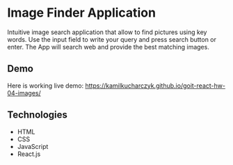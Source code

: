 # Image Finder Application

Intuitive image search application that allow to find pictures using key words.
Use the input field to write your query and press search button or enter. The
App will search web and provide the best matching images.

## Demo

Here is working live demo:
https://kamilkucharczyk.github.io/goit-react-hw-04-images/

## Technologies

- HTML
- CSS
- JavaScript
- React.js
